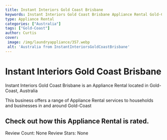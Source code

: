 ```yaml
---
title: Instant Interiors Gold Coast Brisbane
keywords: Instant Interiors Gold Coast Brisbane Appliance Rental Gold-Coast Australia 
type: Appliance Rental 
categories: ["Australia"]
tags: ["Gold-Coast"]
author: Curtis
cover:
 image: /img/laundryappliance/357.webp
 alt: 'Australia from InstantInteriorsGoldCoastBrisbane'
---
```


# Instant Interiors Gold Coast Brisbane
Instant Interiors Gold Coast Brisbane is an Appliance Rental located in Gold-Coast, Australia

This business offers a range of Appliance Rental services to households and businesses in and around Gold-Coast

## Check out how this Appliance Rental is rated.
Review Count: None
Review Stars: None
